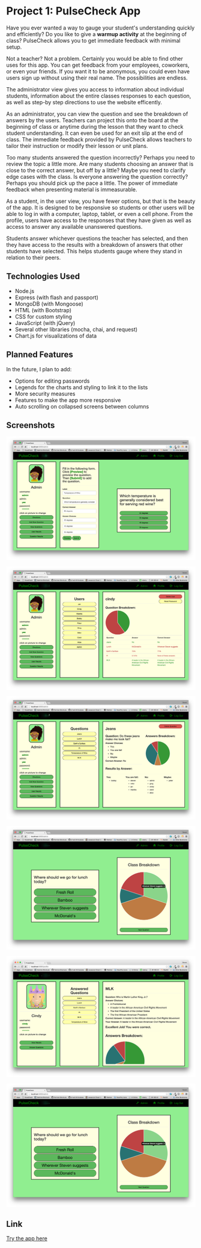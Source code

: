 # Project 1:  PulseCheck App

Have you ever wanted a way to gauge your student's understanding quickly and efficiently? Do you like to give a **warmup activity** at the beginning of class? PulseCheck allows you to get immediate feedback with minimal setup.

Not a teacher? Not a problem. Certainly you would be able to find other uses for this app. You can get feedback from your employees, coworkers, or even your friends. If you want it to be anonymous, you could even have users sign up without using their real name. The possibilities are endless.

The administrator view gives you access to information about individual students, information about the entire classes responses to each question, as well as step-by step directions to use the website efficently.

As an administrator, you can view the question and see the breakdown of answers by the users. Teachers can project this onto the board at the beginning of class or anytime during the lesson that they want to check student understanding. It can even be used for an exit slip at the end of class. The immediate feedback provided by PulseCheck allows teachers to tailor their instruction or modify their lesson or unit plans.

Too many students answered the question incorrectly? Perhaps you need to review the topic a little more. Are many students choosing an answer that is close to the correct answer, but off by a little? Maybe you need to clarify edge cases with the class. Is everyone answering the question correctly? Perhaps you should pick up the pace a little. The power of immediate feedback when presenting material is immeasurable.

As a student, in the user view, you have fewer options, but that is the beauty of the app. It is designed to be responsive so students or other users will be able to log in with a computer, laptop, tablet, or even a cell phone. From the profile, users have access to the responses that they have given as well as access to answer any available unanswered questions.

Students answer whichever questions the teacher has selected, and then they have access to the results with a breakdown of answers that other students have selected. This helps students gauge where they stand in relation to their peers.

## Technologies Used

* Node.js
* Express (with flash and passport)
* MongoDB (with Mongoose)
* HTML (with Bootstrap)
*	CSS for custom styling
* JavaScript (with jQuery)
* Several other libraries (mocha, chai, and request)
* Chart.js for visualizations of data

## Planned Features

In the future, I plan to add:
* Options for editing passwords
* Legends for the charts and styling to link it to the lists
* More security measures
* Features to make the app more responsive
* Auto scrolling on collapsed screens between columns

## Screenshots

![alt text](https://github.com/stevendnoble/project1/blob/master/public/screenshots/addquestion.png "Add a Question")

![alt text](https://github.com/stevendnoble/project1/blob/master/public/screenshots/viewusers.png "User Results")

![alt text](https://github.com/stevendnoble/project1/blob/master/public/screenshots/viewresults.png "Question Results")

![alt text](https://github.com/stevendnoble/project1/blob/master/public/screenshots/classbreakdown.png "Display Question")

![alt text](https://github.com/stevendnoble/project1/blob/master/public/screenshots/userprofile.png "User Profile")

![alt text](https://github.com/stevendnoble/project1/blob/master/public/screenshots/classbreakdown.png "Add a Question")

## Link

[Try the app here](http://pulse-check.herokuapp.com/)